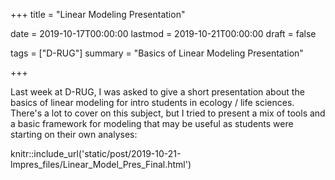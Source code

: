 +++
title = "Linear Modeling Presentation"

date = 2019-10-17T00:00:00
lastmod = 2019-10-21T00:00:00
draft = false

tags = ["D-RUG"]
summary = "Basics of Linear Modeling Presentation"

+++


Last week at D-RUG, I was asked to give a short presentation about the basics of linear modeling for intro students in ecology / life sciences. There's a lot to cover on this subject, but I tried to present a mix of tools and a basic framework for modeling that may be useful as students were starting on their own analyses:

knitr::include_url('static/post/2019-10-21-lmpres_files/Linear_Model_Pres_Final.html')

